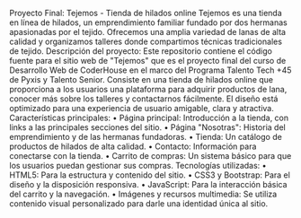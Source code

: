 Proyecto Final: Tejemos - Tienda de hilados online
Tejemos es una tienda en línea de hilados, un emprendimiento familiar fundado por dos hermanas apasionadas por el tejido. Ofrecemos una amplia variedad de lanas de alta calidad y organizamos talleres donde compartimos técnicas tradicionales de tejido.
Descripción del proyecto:
Este repositorio contiene el código fuente para el sitio web de "Tejemos" que es el proyecto final del curso de Desarrollo Web de CoderHouse en el marco del Programa Talento Tech +45 de Pyxis y Talento Senior. 
Consiste en una tienda de hilados online que proporciona a los usuarios una plataforma para adquirir productos de lana, conocer más sobre los talleres y contactarnos fácilmente. El diseño está optimizado para una experiencia de usuario amigable, clara y atractiva.
Características principales:
•	Página principal: Introducción a la tienda, con links a las principales secciones del sitio.
•	Página "Nosotras": Historia del emprendimiento y de las hermanas fundadoras.
•	Tienda: Un catálogo de productos de hilados de alta calidad.
•	Contacto: Información para conectarse con la tienda.
•	Carrito de compras: Un sistema básico para que los usuarios puedan gestionar sus compras.
Tecnologías utilizadas:
•	HTML5: Para la estructura y contenido del sitio.
•	CSS3 y Bootstrap: Para el diseño y la disposición responsiva.
•	JavaScript: Para la interacción básica del carrito y la navegación.
•	Imágenes y recursos multimedia: Se utiliza contenido visual personalizado para darle una identidad única al sitio.
